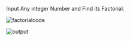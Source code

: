 Input Any integer Number and Find its Factorial.

![factorialcode](https://user-images.githubusercontent.com/82468072/139129461-5f8fe7f2-550e-4b2c-b641-5372d4ada7cb.PNG)

![output](https://user-images.githubusercontent.com/82468072/139129696-8a0429fe-7b0f-463b-a5ce-b8661399a338.PNG)

